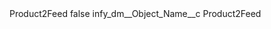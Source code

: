 <?xml version="1.0" encoding="UTF-8"?>
<CustomMetadata xmlns="http://soap.sforce.com/2006/04/metadata" xmlns:xsi="http://www.w3.org/2001/XMLSchema-instance" xmlns:xsd="http://www.w3.org/2001/XMLSchema">
    <label>Product2Feed</label>
    <protected>false</protected>
    <values>
        <field>infy_dm__Object_Name__c</field>
        <value xsi:type="xsd:string">Product2Feed</value>
    </values>
</CustomMetadata>
